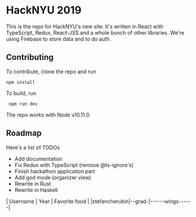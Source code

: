 # HackNYU 2019

This is the repo for HackNYU's new site. It's written in React with
TypeScript, Redux, React-JSS and a whole bunch of other libraries.
We're using Firebase to store data and to do auth.

## Contributing

To contribute, clone the repo and run

    npm install

 To build, run

     npm run dev

 The repo works with Node v10.11.0.

 ## Roadmap
 Here's a list of TODOs
  - Add documentation
  - Fix Redux with TypeScript (remove @ts-ignore's)
  - Finish hackathon application part
  - Add god mode (organizer view)
  - Rewrite in Rust
  - Rewrite in Haskell

  | Username | Year | Favorite food |
  |stefancherubin|--grad-|------wings------|
  
